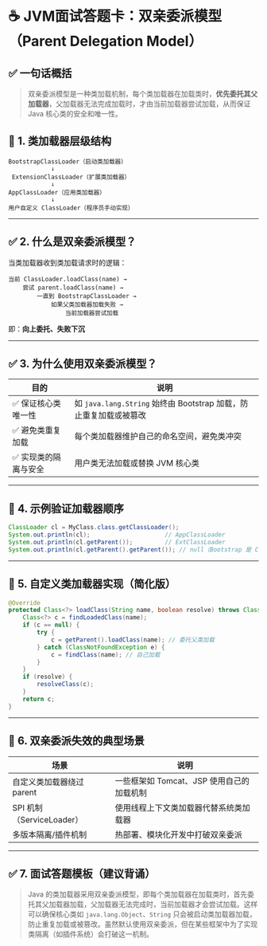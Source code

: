 
# ☕ JVM面试答题卡：双亲委派模型（Parent Delegation Model）

## ✅ 一句话概括

> 双亲委派模型是一种类加载机制，每个类加载器在加载类时，**优先委托其父加载器**，父加载器无法完成加载时，才由当前加载器尝试加载，从而保证 Java 核心类的安全和唯一性。


## 🧱 1. 类加载器层级结构

```
BootstrapClassLoader（启动类加载器）
            ↓
 ExtensionClassLoader（扩展类加载器）
            ↓
AppClassLoader（应用类加载器）
            ↓
用户自定义 ClassLoader（程序员手动实现）
```
---

## ✅ 2. 什么是双亲委派模型？

当类加载器收到类加载请求时的逻辑：

```text
当前 ClassLoader.loadClass(name) →
    尝试 parent.loadClass(name) →
        一直到 BootstrapClassLoader →
            如果父类加载器加载失败 →
                当前加载器尝试加载
```

即：**向上委托、失败下沉**

------

## ✅ 3. 为什么使用双亲委派模型？

| 目的                 | 说明                                                         |
| -------------------- | ------------------------------------------------------------ |
| ✅ 保证核心类唯一性   | 如 `java.lang.String` 始终由 Bootstrap 加载，防止重复加载或被篡改 |
| ✅ 避免类重复加载     | 每个类加载器维护自己的命名空间，避免类冲突                   |
| ✅ 实现类的隔离与安全 | 用户类无法加载或替换 JVM 核心类                              |

------

## 🧪 4. 示例验证加载器顺序

```java
ClassLoader cl = MyClass.class.getClassLoader();
System.out.println(cl);                     // AppClassLoader
System.out.println(cl.getParent());         // ExtClassLoader
System.out.println(cl.getParent().getParent()); // null（Bootstrap 是 C++ 实现）
```

------

## 🧩 5. 自定义类加载器实现（简化版）

```java
@Override
protected Class<?> loadClass(String name, boolean resolve) throws ClassNotFoundException {
    Class<?> c = findLoadedClass(name);
    if (c == null) {
        try {
            c = getParent().loadClass(name); // 委托父类加载
        } catch (ClassNotFoundException e) {
            c = findClass(name); // 自己加载
        }
    }
    if (resolve) {
        resolveClass(c);
    }
    return c;
}
```

------

## 🚫 6. 双亲委派失效的典型场景

| 场景                      | 说明                                      |
| ------------------------- | ----------------------------------------- |
| 自定义类加载器绕过 parent | 一些框架如 Tomcat、JSP 使用自己的加载机制 |
| SPI 机制（ServiceLoader） | 使用线程上下文类加载器代替系统类加载器    |
| 多版本隔离/插件机制       | 热部署、模块化开发中打破双亲委派          |

------

## ✅ 7. 面试答题模板（建议背诵）

> Java 的类加载器采用双亲委派模型，即每个类加载器在加载类时，首先委托其父加载器加载，父加载器无法完成时，当前加载器才会尝试加载。这样可以确保核心类如 `java.lang.Object`、`String` 只会被启动类加载器加载，防止重复加载或被篡改。虽然默认使用双亲委派，但在某些框架中为了实现类隔离（如插件系统）会打破这一机制。